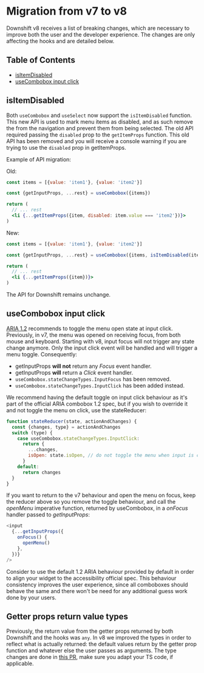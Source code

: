 # Migration from v7 to v8

Downshift v8 receives a list of breaking changes, which are necessary to improve
both the user and the developer experience. The changes are only affecting the
hooks and are detailed below.

## Table of Contents

<!-- START doctoc generated TOC please keep comment here to allow auto update -->
<!-- DON'T EDIT THIS SECTION, INSTEAD RE-RUN doctoc TO UPDATE -->

- [isItemDisabled](#isitemdisabled)
- [useCombobox input click](#usecombobox-input-click)

<!-- END doctoc generated TOC please keep comment here to allow auto update -->

## isItemDisabled

Both `useCombobox` and `useSelect` now support the `isItemDisabled` function.
This new API is used to mark menu items as disabled, and as such remove the from
the navigation and prevent them from being selected. The old API required
passing the `disabled` prop to the `getItemProps` function. This old API has
been removed and you will receive a console warning if you are trying to use the
`disabled` prop in getItemProps.

Example of API migration:

Old:

```jsx
const items = [{value: 'item1'}, {value: 'item2'}]

const {getInputProps, ...rest} = useCombobox({items})

return (
  // ... rest
  <li {...getItemProps({item, disabled: item.value === 'item2'})}>
)
```

New:

```jsx
const items = [{value: 'item1'}, {value: 'item2'}]

const {getInputProps, ...rest} = useCombobox({items, isItemDisabled(item, _index) { return item.value === 'item2' }})

return (
  // ... rest
  <li {...getItemProps({item})}>
)
```

The API for Downshift remains unchange.

## useCombobox input click

[ARIA 1.2](combobox-aria-example) recommends to toggle the menu open state at
input click. Previously, in v7, the menu was opened on receiving focus, from
both mouse and keyboard. Starting with v8, input focus will not trigger any
state change anymore. Only the input click event will be handled and will
trigger a menu toggle. Consequently:

- getInputProps **will not** return any _Focus_ event handler.
- getInputProps **will** return a _Click_ event handler.
- `useCombobox.stateChangeTypes.InputFocus` has been removed.
- `useCombobox.stateChangeTypes.InputClick` has been added instead.

We recommend having the default toggle on input click behaviour as it's part of
the official ARIA combobox 1.2 spec, but if you wish to override it and not
toggle the menu on click, use the stateReducer:

```js
function stateReducer(state, actionAndChanges) {
  const {changes, type} = actionAndChanges
  switch (type) {
    case useCombobox.stateChangeTypes.InputClick:
      return {
        ...changes,
        isOpen: state.isOpen, // do not toggle the menu when input is clicked.
      }
    default:
      return changes
  }
}
```

If you want to return to the v7 behaviour and open the menu on focus, keep the
reducer above so you remove the toggle behaviour, and call the _openMenu_
imperative function, returned by useCombobox, in a _onFocus_ handler passed to
_getInputProps_:

```js
<input
  {...getInputProps({
    onFocus() {
      openMenu()
    },
  })}
/>
```

Consider to use the default 1.2 ARIA behaviour provided by default in order to
align your widget to the accessibility official spec. This behaviour consistency
improves the user experience, since all comboboxes should behave the same and
there won't be need for any additional guess work done by your users.

## Getter props return value types

Previously, the return value from the getter props returned by both Downshift
and the hooks was `any`. In v8 we improved the types in order to reflect what is
actually returned: the default values return by the getter prop function and
whatever else the user passes as arguments. The type changes are done in
[this PR](https://github.com/downshift-js/downshift/pull/1482), make sure you
adapt your TS code, if applicable.

[combobox-aria-example]:
  https://www.w3.org/WAI/ARIA/apg/example-index/combobox/combobox-autocomplete-list.html
